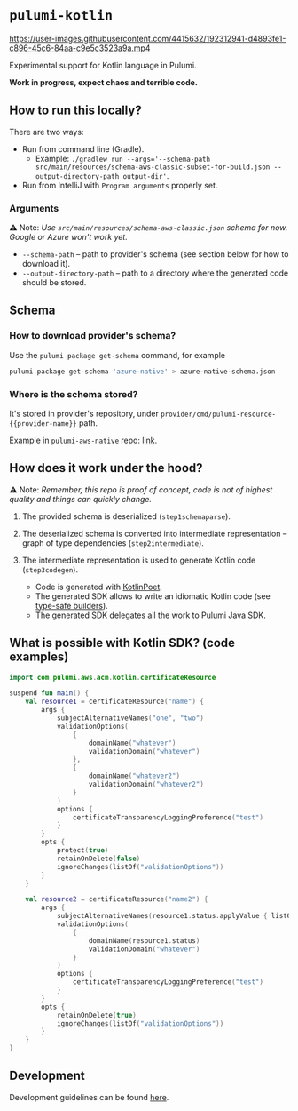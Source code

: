 # `pulumi-kotlin`

https://user-images.githubusercontent.com/4415632/192312941-d4893fe1-c896-45c6-84aa-c9e5c3523a9a.mp4

Experimental support for Kotlin language in Pulumi.

**Work in progress, expect chaos and terrible code.**

## How to run this locally? 

There are two ways:

- Run from command line (Gradle).
    - Example: `./gradlew run --args='--schema-path src/main/resources/schema-aws-classic-subset-for-build.json --output-directory-path output-dir'`. 
- Run from IntelliJ with `Program arguments` properly set.

### Arguments 

⚠️ Note: *Use `src/main/resources/schema-aws-classic.json` schema for now. Google or Azure won't work yet.*

- `--schema-path` – path to provider's schema (see section below for how to download it).
- `--output-directory-path` – path to a directory where the generated code should be stored. 

## Schema

### How to download provider's schema?

Use the `pulumi package get-schema` command, for example 

```bash
pulumi package get-schema 'azure-native' > azure-native-schema.json
```

### Where is the schema stored?

It's stored in provider's repository, under `provider/cmd/pulumi-resource-{{provider-name}}` path. 

Example in `pulumi-aws-native` repo: [link](https://github.com/pulumi/pulumi-aws-native/blob/master/provider/cmd/pulumi-resource-aws-native/schema.json).

## How does it work under the hood?

⚠️ Note: *Remember, this repo is proof of concept, code is not of highest quality and things can quickly change.*

1. The provided schema is deserialized (`step1schemaparse`).
1. The deserialized schema is converted into intermediate representation – graph of type dependencies (`step2intermediate`).
1. The intermediate representation is used to generate Kotlin code (`step3codegen`).

    - Code is generated with [KotlinPoet](https://github.com/square/kotlinpoet).
    - The generated SDK allows to write an idiomatic Kotlin code (see [type-safe builders](https://kotlinlang.org/docs/type-safe-builders.html)). 
    - The generated SDK delegates all the work to Pulumi Java SDK.

## What is possible with Kotlin SDK? (code examples)

```kotlin
import com.pulumi.aws.acm.kotlin.certificateResource

suspend fun main() {
    val resource1 = certificateResource("name") {
        args {
            subjectAlternativeNames("one", "two")
            validationOptions(
                {
                    domainName("whatever")
                    validationDomain("whatever")
                },
                {
                    domainName("whatever2")
                    validationDomain("whatever2")
                }
            )
            options {
                certificateTransparencyLoggingPreference("test")
            }
        }
        opts {
            protect(true)
            retainOnDelete(false)
            ignoreChanges(listOf("validationOptions"))
        }
    }

    val resource2 = certificateResource("name2") {
        args {
            subjectAlternativeNames(resource1.status.applyValue { listOf(it) })
            validationOptions(
                {
                    domainName(resource1.status)
                    validationDomain("whatever")
                }
            )
            options {
                certificateTransparencyLoggingPreference("test")
            }
        }
        opts {
            retainOnDelete(true)
            ignoreChanges(listOf("validationOptions"))
        }
    }
}
```

## Development

Development guidelines can be found [here](https://github.com/VirtuslabRnD/jvm-lab/blob/main/README.md#development-standards-for-kotlin-repositories).
